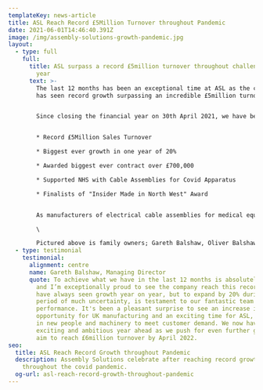 ```yaml
---
templateKey: news-article
title: ASL Reach Record £5Million Turnover throughout Pandemic
date: 2021-06-01T14:46:40.391Z
image: /img/assembly-solutions-growth-pandemic.jpg
layout:
  - type: full
    full:
      title: ASL surpass a record £5million turnover throughout challenging financial
        year
      text: >-
        The last 12 months has been an exceptional time at ASL as the company
        has seen record growth surpassing an incredible £5million turnover.


        Since closing the financial year on 30th April 2021, we have been celebrating a record year which was made up of a number of highlights;


        * Record £5Million Sales Turnover

        * Biggest ever growth in one year of 20%

        * Awarded biggest ever contract over £700,000

        * Supported NHS with Cable Assemblies for Covid Apparatus

        * Finalists of "Insider Made in North West" Award


        As manufacturers of electrical cable assemblies for medical equipment, we have been busier than ever and proud to be supporting the Medical sector with cable assemblies for Covid testing equipment and other medical equipment including Hospital beds and Ventilation applications.\

        \

        Pictured above is family owners; Gareth Balshaw, Oliver Balshaw and Sophie Balshaw who are thrilled to see such significant growth within their first year of ownership, after the company was passed down by their Father Graham Balshaw in early 2020.
  - type: testimonial
    testimonial:
      alignment: centre
      name: Gareth Balshaw, Managing Director
      quote: To achieve what we have in the last 12 months is absolutely incredible,
        and I’m exceptionally proud to see the company reach this record. We
        have always seen growth year on year, but to expand by 20% during a
        period of much uncertainty, is testament to our fantastic team and their
        performance. It's been a pleasant surprise to see an increase in
        opportunity for UK manufacturing and an exciting time for ASL, investing
        in new people and machinery to meet customer demand. We now have a very
        exciting and ambitious year ahead as we push for even further growth and
        aim to reach £6million turnover by April 2022.
seo:
  title: ASL Reach Record Growth throughout Pandemic
  description: Assembly Solutions celebrate after reaching record growth in sales
    throughout the covid pandemic.
  og-url: asl-reach-record-growth-throughout-pandemic
---
```

